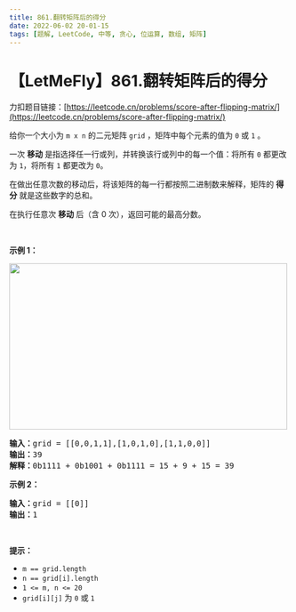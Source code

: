 ```yaml
---
title: 861.翻转矩阵后的得分
date: 2022-06-02 20-01-15
tags: [题解, LeetCode, 中等, 贪心, 位运算, 数组, 矩阵]
---
```


# 【LetMeFly】861.翻转矩阵后的得分

力扣题目链接：[https://leetcode.cn/problems/score-after-flipping-matrix/](https://leetcode.cn/problems/score-after-flipping-matrix/)

<p>给你一个大小为 <code>m x n</code> 的二元矩阵 <code>grid</code> ，矩阵中每个元素的值为 <code>0</code> 或 <code>1</code> 。</p>

<p>一次 <strong>移动</strong> 是指选择任一行或列，并转换该行或列中的每一个值：将所有 <code>0</code> 都更改为 <code>1</code>，将所有 <code>1</code> 都更改为 <code>0</code>。</p>

<p>在做出任意次数的移动后，将该矩阵的每一行都按照二进制数来解释，矩阵的 <strong>得分</strong> 就是这些数字的总和。</p>

<p>在执行任意次 <strong>移动</strong> 后（含 0 次），返回可能的最高分数。</p>

<p>&nbsp;</p>

<ol>
</ol>

<p><strong class="example">示例 1：</strong></p>
<img alt="" src="https://assets.leetcode.com/uploads/2021/07/23/lc-toogle1.jpg" style="width: 500px; height: 299px;" />
<pre>
<strong>输入：</strong>grid = [[0,0,1,1],[1,0,1,0],[1,1,0,0]]
<strong>输出：</strong>39
<strong>解释：</strong>0b1111 + 0b1001 + 0b1111 = 15 + 9 + 15 = 39
</pre>

<p><strong class="example">示例 2：</strong></p>

<pre>
<strong>输入：</strong>grid = [[0]]
<strong>输出：</strong>1
</pre>

<p>&nbsp;</p>

<p><strong>提示：</strong></p>

<ul>
	<li><code>m == grid.length</code></li>
	<li><code>n == grid[i].length</code></li>
	<li><code>1 &lt;= m, n &lt;= 20</code></li>
	<li><code>grid[i][j]</code> 为 <code>0</code> 或 <code>1</code></li>
</ul>


    